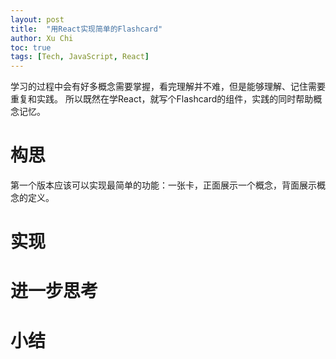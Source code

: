 ```yaml
---
layout: post
title:  "用React实现简单的Flashcard"
author: Xu Chi
toc: true
tags: [Tech, JavaScript, React]
---
```


学习的过程中会有好多概念需要掌握，看完理解并不难，但是能够理解、记住需要重复和实践。
所以既然在学React，就写个Flashcard的组件，实践的同时帮助概念记忆。

# 构思

第一个版本应该可以实现最简单的功能：一张卡，正面展示一个概念，背面展示概念的定义。

# 实现

# 进一步思考

# 小结
